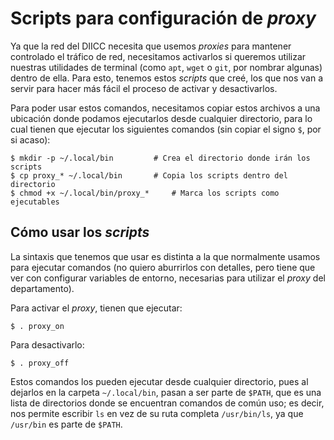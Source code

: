 # Scripts para configuración de _proxy_

Ya que la red del DIICC necesita que usemos _proxies_ para mantener controlado el tráfico de red, necesitamos activarlos si queremos utilizar nuestras utilidades de terminal (como `apt`, `wget` o `git`, por nombrar algunas) dentro de ella. Para esto, tenemos estos _scripts_ que creé, los que nos van a servir para hacer más fácil el proceso de activar y desactivarlos.

Para poder usar estos comandos, necesitamos copiar estos archivos a una ubicación donde podamos ejecutarlos desde cualquier directorio, para lo cual tienen que ejecutar los siguientes comandos (sin copiar el signo `$`, por si acaso):

```console
$ mkdir -p ~/.local/bin		    # Crea el directorio donde irán los scripts
$ cp proxy_* ~/.local/bin	    # Copia los scripts dentro del directorio
$ chmod +x ~/.local/bin/proxy_*	    # Marca los scripts como ejecutables
```

## Cómo usar los _scripts_

La sintaxis que tenemos que usar es distinta a la que normalmente usamos para ejecutar comandos (no quiero aburrirlos con detalles, pero tiene que ver con configurar variables de entorno, necesarias para utilizar el _proxy_ del departamento).

Para activar el _proxy_, tienen que ejecutar:

```console
$ . proxy_on
```

Para desactivarlo:


```console
$ . proxy_off
```

Estos comandos los pueden ejecutar desde cualquier directorio, pues al dejarlos en la carpeta `~/.local/bin`, pasan a ser parte de `$PATH`, que es una lista de directorios donde se encuentran comandos de común uso; es decir, nos permite escribir `ls` en vez de su ruta completa `/usr/bin/ls`, ya que `/usr/bin` es parte de `$PATH`.
